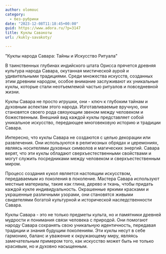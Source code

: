 ```yaml
---
author: olomouc
category:
  - без-рубрики
date: "2023-12-08T11:18:45+00:00"
guid: https://www.adora.ru/?p=3147
title: Куклы Савакоты
url: /kukly-savakoty/

---
```

"Куклы народа Савара: Тайны и Искусство Ритуала"

В таинственных глубинах индийского штата Орисса прячется древняя культура народа Савара, окутанная мистической аурой и удивительными традициями. Среди множества искусств, созданных этим древним народом, особое внимание заслуживают их уникальные куклы, которые стали неотъемлемой частью ритуалов и повседневной жизни.

Куклы Савара не просто игрушки, они \- ключ к глубоким тайнам и духовным аспектам этого народа. Изготавливаемые вручную, они становятся своего рода связующим звеном между человеком и божественным. Внешний вид каждой куклы представляет собой уникальное искусство, передающее многовековую историю и традиции Савара.

Интересно, что куклы Савара не создаются с целью декорации или развлечения. Они используются в религиозных обрядах и церемониях, являясь носителями духовных символов и магических энергий. Савара верят, что эти куклы обладают сверхъестественными свойствами и могут служить посредниками между человеком и сверхъестественным миром.

Процесс создания кукол является настоящим искусством, передаваемым из поколения в поколение. Мастера Савара используют местные материалы, такие как глина, дерево и ткань, чтобы придать каждой кукле индивидуальность. Окрашенные яркими красками и украшенные различными узорами, они становятся живыми свидетелями богатой культурной и исторической наследственности Савара.

Куклы Савара \- это не только предметы культа, но и памятники древней мудрости и понимания связи человека с природой. Они помогают народу Савара сохранять свою уникальную идентичность, передавая традиции и знания будущим поколениям. Эти куклы несут в себе гармонию, баланс и уважение к окружающему миру, являясь замечательным примером того, как искусство может быть не только красивым, но и духовно насыщенным.
